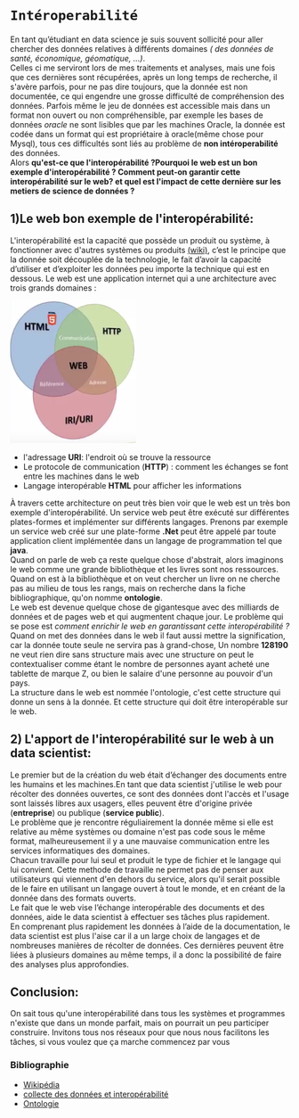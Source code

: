 

# `Intéroperabilité`
En tant qu’étudiant en data science je suis souvent sollicité pour aller chercher des données relatives à différents domaines *( des données de santé, économique, géomatique, …)*.  
Celles ci me serviront lors de mes traitements et analyses, mais une fois que ces dernières sont récupérées, après un long temps de recherche, il s'avère parfois, pour ne pas dire toujours, que la donnée est non documentée, ce qui engendre une grosse difficulté de compréhension des données. Parfois même le jeu de données est accessible mais dans un format non ouvert ou non compréhensible, par exemple les bases de données *oracle* ne sont lisibles que par les machines Oracle, la donnée est codée dans un format qui est propriétaire à oracle(même chose pour Mysql), tous ces difficultés sont liés au problème de **non intéroperabilité** des données.  
Alors **qu'est-ce que l'interopérabilité ?Pourquoi  le web est un bon exemple d'interopérabilité ? Comment peut-on garantir cette interopérabilité sur le web? et quel est l'impact de cette dernière sur les metiers de science de données ?**
## 1)Le web bon exemple de l'interopérabilité:
L'interopérabilité est la capacité que possède un produit ou système, à fonctionner avec d'autres systèmes ou produits [(wiki)](https://fr.wikipedia.org/wiki/Interop%C3%A9rabilit%C3%A9),  c’est le principe que la donnée soit découplée de la technologie, le fait d’avoir la capacité d’utiliser et d’exploiter les données peu importe la technique qui est en dessous.
Le web est une application internet qui a une architecture avec trois grands domaines :

 ![Alt text](web.png)

 - l'adressage **URI**: l'endroit où se trouve la ressource
 - Le protocole de communication (**HTTP**) : comment les échanges se font entre les machines dans le web
 - Langage interopérable **HTML** pour afficher les informations

À travers cette architecture on peut très bien voir que le web est un très bon exemple d'interopérabilité.
Un service web peut être exécuté sur différentes plates-formes et implémenter sur différents langages.
Prenons par exemple un service web créé sur une plate-forme **.Net** peut être appelé par toute application client implémentée dans un langage de programmation tel que **java**.  
Quand on parle de web ça reste quelque chose d'abstrait, alors imaginons le web comme une grande bibliothèque et les livres sont nos ressources.  
Quand on est à la bibliothèque et on veut chercher un livre on ne cherche pas au milieu de tous les rangs, mais on recherche dans la fiche bibliographique, qu'on nomme **ontologie**.  
Le web est devenue quelque chose de gigantesque avec des milliards de données et de pages web et qui augmentent chaque jour. Le problème qui se pose est *comment enrichir le web en garantissant cette interopérabilité ?*  
Quand on met des données dans le web il faut aussi mettre la signification, car la donnée toute seule ne servira pas à grand-chose,  Un nombre **128190** ne veut rien dire sans structure mais avec une structure on peut le contextualiser comme étant le nombre de personnes ayant acheté une tablette de marque Z, ou bien le salaire d'une personne au pouvoir d'un pays.  
La structure dans le web est nommée l'ontologie, c'est cette structure qui donne un sens à la donnée. Et cette structure qui doit être interopérable sur le web.

## 2) L'apport de l'interopérabilité sur le web à un data scientist:

Le premier but de la création du web était d’échanger des documents entre les humains et les machines.En tant que data scientist j'utilise le web pour récolter des données ouvertes, ce sont des données dont l'accès et l'usage sont laissés libres aux usagers, elles peuvent être d'origine privée (**entreprise**) ou publique (**service public**).  
Le problème que je rencontre réguliairement la donnée même si elle est relative au même systèmes ou domaine n'est pas code sous le même format, malheureusement il y a une mauvaise communication entre les services informatiques des domaines.  
Chacun travaille pour lui seul et produit le type de fichier et le langage qui lui convient. Cette methode de travaille ne permet pas de penser aux utilisateurs qui viennent d'en dehors du service, alors qu'il serait possible de le faire en utilisant un langage ouvert à tout le monde, et en créant de la donnée dans des formats ouverts.  
Le fait que le web vise l’échange interopérable des documents et des données, aide le data scientist à effectuer ses tâches plus rapidement.  
En comprenant plus rapidement les données à l’aide de la documentation, le data scientist est plus l'aise car il a un large choix de langages et de nombreuses manières de récolter de données. Ces dernières peuvent être liées à plusieurs domaines au même temps, il a donc la possibilité de faire des analyses plus approfondies.
## Conclusion:
On sait tous qu'une interopérabilité dans tous les systèmes et programmes n'existe que dans un monde parfait, mais on pourrait un peu participer construire. Invitons tous nos réseaux pour que nous nous facilitons les tâches, si vous voulez que ça marche commencez par vous

### Bibliographie
- [Wikipédia](https://fr.wikipedia.org/wiki/Interop%C3%A9rabilit%C3%A9)
- [collecte des données et interopérabilité ](http://www.ac-mag.fr/paroles-d-experts/86-big-data-collecte-des-donnees-et-interoperabilite?fbclid=IwAR3vN2OPyspr71ve9_eZNxcW76WOxl_CL4E6ZVxB40L0PwFRXjAyJt8h-dc)
- [Ontologie](https://fr.wikipedia.org/wiki/Ontologie_)
